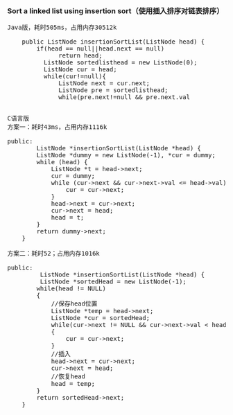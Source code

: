 ### Sort a linked list using insertion sort（使用插入排序对链表排序）

<pre>Java版，耗时505ms，占用内存30512k

    public ListNode insertionSortList(ListNode head) {
        if(head == null||head.next == null)  
              return head;  
          ListNode sortedlisthead = new ListNode(0);  
          ListNode cur = head;
          while(cur!=null){  
              ListNode next = cur.next;  
              ListNode pre = sortedlisthead;  
              while(pre.next!=null && pre.next.val<cur.val)  
                 pre = pre.next;  
             cur.next = pre.next;  
             pre.next = cur;  
             cur = next;  
         }  
         return sortedlisthead.next;  
    }

</pre>

<pre>C语言版
方案一：耗时43ms，占用内存1116k

public:
        ListNode *insertionSortList(ListNode *head) {
        ListNode *dummy = new ListNode(-1), *cur = dummy;
        while (head) {
            ListNode *t = head->next;
            cur = dummy;
            while (cur->next && cur->next->val <= head->val) {
                cur = cur->next;
            }
            head->next = cur->next;
            cur->next = head;
            head = t;
        }
        return dummy->next;
    }

方案二：耗时52；占用内存1016k

public:
         ListNode *insertionSortList(ListNode *head) {
         ListNode *sortedHead = new ListNode(-1);
        while(head != NULL)
        {
            //保存head位置
            ListNode *temp = head->next;
            ListNode *cur = sortedHead;
            while(cur->next != NULL && cur->next->val < head->val)
            {
                cur = cur->next;
            }
            //插入
            head->next = cur->next;
            cur->next = head;
            //恢复head
            head = temp;
        }
        return sortedHead->next;
    }
</pre>